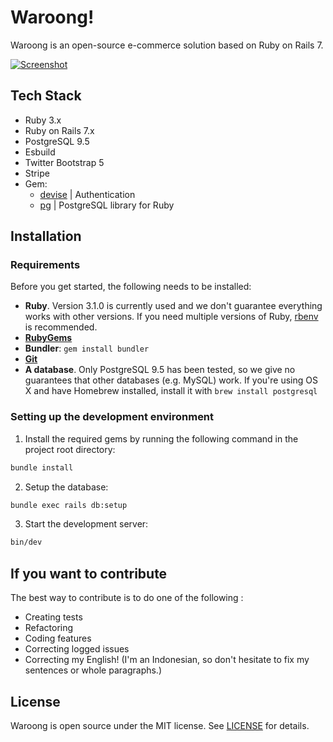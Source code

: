 # Waroong!

Waroong is an open-source e-commerce solution based on Ruby on Rails 7.

[![Screenshot](https://raw.githubusercontent.com/omkz/waroong/master/public/Screenshot.png)](https://www.youtube.com/watch?v=4hOGtcj1WBE)

## Tech Stack

- Ruby 3.x
- Ruby on Rails 7.x
- PostgreSQL 9.5
- Esbuild
- Twitter Bootstrap 5
- Stripe
- Gem: 
    -  [devise](https://github.com/plataformatec/devise) | Authentication
    -  [pg](https://github.com/ged/ruby-pg) | PostgreSQL library for Ruby

## Installation

### Requirements

Before you get started, the following needs to be installed:
  * **Ruby**. Version 3.1.0 is currently used and we don't guarantee everything works with other versions. If you need multiple versions of Ruby, [rbenv](https://rbenv.org) is recommended.
  * [**RubyGems**](http://rubygems.org/)
  * **Bundler**: `gem install bundler`
  * [**Git**](http://help.github.com/git-installation-redirect)
  * **A database**. Only PostgreSQL 9.5 has been tested, so we give no guarantees that other databases (e.g. MySQL) work. If you're using OS X and have Homebrew installed, install it with `brew install postgresql`
  
### Setting up the development environment

1. Install the required gems by running the following command in the project root directory:

  ```bash
  bundle install
  ```

2. Setup the database:

  ```bash
  bundle exec rails db:setup
  ```

3. Start the development server:

  ```bash
  bin/dev
  ```

## If you want to contribute

The best way to contribute is to do one of the following :
* Creating tests
* Refactoring
* Coding features
* Correcting logged issues
* Correcting my English! (I'm an Indonesian, so don't hesitate to fix my sentences or whole paragraphs.)

## License

Waroong is open source under the MIT license. See [LICENSE](LICENSE) for details.

